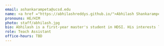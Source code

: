 ```yaml
---
email: ashankarampeta@ucsd.edu
name: <a href ="https://abhilashreddys.github.io/">Abhilash Shankarampeta</a>
pronouns: HE/HIM
photo: staff/abhilash.jpg
bio: Abhilash is a first-year master's student in HDSI. His interests lie in Reasoning and efficient ML. He is currently working in Prof. Hao Zhang's lab.
role: Teach Assistant
office-hours: TBD
---
```

